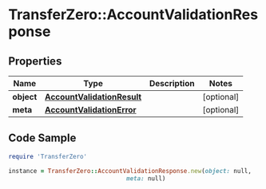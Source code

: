 # TransferZero::AccountValidationResponse

## Properties

Name | Type | Description | Notes
------------ | ------------- | ------------- | -------------
**object** | [**AccountValidationResult**](AccountValidationResult.md) |  | [optional] 
**meta** | [**AccountValidationError**](AccountValidationError.md) |  | [optional] 

## Code Sample

```ruby
require 'TransferZero'

instance = TransferZero::AccountValidationResponse.new(object: null,
                                 meta: null)
```


